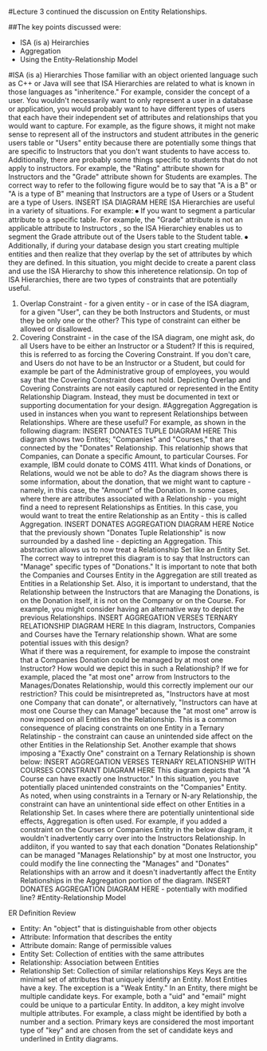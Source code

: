 #Lecture 3 continued the discussion on Entity Relationships.  

##The key points discussed were:

*	ISA (is a) Heirarchies
*	Aggregation
*	Using the Entity-Relationship Model

#ISA (is a) Hierarchies
Those familiar with an object oriented language such as C++ or Java will see that ISA Hierarchies are related to what is known in those languages as "inheritence."
For example, consider the concept of a user.  You wouldn't necessarily want to only represent a user in a database or application, you would probably want to have different types of users that each have their independent set of attributes and relationships that you would want to capture.  For example, as the figure shows, it might not make sense to represent all of  the instructors and student attributes in the generic users table or "Users" entity because there are potentially some things that are specific to Instructors that you don't want students to have access to.  Additionally, there are probably some things specific to students that do not apply to instructors.  For example, the "Rating" attribute shown for Instructors and the "Grade" attribute shown for Students are examples.  The correct way to refer to the following figure would be to say that "A is a B" or "A is a type of B" meaning that Instructors are a type of Users or a Student are a type of Users.
INSERT ISA DIAGRAM HERE
ISA Hierarchies are useful in a variety of situations.  For example:
⦁	If you want to segment a particular attribute to a specific table.  For example, the "Grade" attribute is not an applicable attribute to Instructors , so the ISA Hierarchiey enables us to segment the Grade attribute out of the Users table to the Student table.
⦁	Additionally, if during your database design you start creating multiple entities and then realize that they overlap by the set of attributes by which they are defined.  In this situation, you might decide to create a parent class and use the ISA Hierarchy to show this inheretence relationsip.
On top of ISA Hierarchies, there are two types of constraints that are potentially useful.
1.	Overlap Constraint - for a given entity - or in case of the ISA diagram, for a given "User", can they be both Instructors and Students, or must they be only one or the other?  This type of constraint can either be allowed or disallowed.
2.	Covering Constraint - in the case of the ISA diagram, one might ask, do all Users have to be either an Instructor or a Student?  If this is required, this is referred to as forcing the Covering Constraint.  If you don't care, and Users do not have to be an Instructor or a Student, but could for example be part of the Administrative group of employees, you would say that the Covering Constraint does not hold.
Depicting Overlap and Covering Constraints are not easily captured or represented in the Entity Relationship Diagram.  Instead, they must be documented in text or supporting documentation for your design.
#Aggregation
Aggregation is used in instances when you want to represent Relationships between Relationships.  Where are these useful?  For example, as shown in the following diagram:
INSERT DONATES TUPLE DIAGRAM HERE
This diagram shows two Entites; "Companies" and "Courses," that are connected by the "Donates" Relationship.  This relationhip shows that Companies, can Donate a specific Amount, to particular Courses.  For example, IBM could donate to COMS 4111.
What kinds of Donations, or Relations, would we not be able to do?  As the diagram shows there is some information, about the donation, that we might want to capture - namely, in this case, the "Amount" of the Donation.  In some cases, where there are attributes associated with a Relationship - you might find a need to represent Relationships as Entities.  In this case, you would want to treat the entire Relationship as an Entity - this is called Aggregation.
INSERT DONATES AGGREGATION DIAGRAM HERE
Notice that the previously shown "Donates Tuple Relationship" is now surrounded by a dashed line - depicting an Aggregation.  This abstraction allows us to now treat a Relationship Set like an Entity Set.
The correct way to intrepret this diagram is to say that Instructors can "Manage" specific types of "Donations."  It is important to note that both the Companies and Courses Entity in the Aggregation are still treated as Entities in a Relationship Set.  Also, it is important to understand, that the Relationship between the Instructors that are Managing the Donations, is on the Donation itself, it is not on the Company or on the Course.
For example,  you might consider having an alternative way to depict the previous Relationships.
INSERT AGGREGATION VERSES TERNARY RELATIONSHIP DIAGRAM HERE
In this diagram, Instructors, Companies and Courses have the Ternary relationship shown.  What are some potential issues with this design?  
What if there was a requirement, for example to impose the constraint that a Companies Donation could be managed by at most one Instructor?  How would we depict this in such a Relationship?
If we for example, placed the "at most one" arrow from Instructors to the Manages/Donates Relationship, would this correctly implement our our restriction?  This could be misintrepreted as, "Instructors have at most one Company that can donate", or alternatively, "Instructors can have at most one Course they can Manage" because the "at most one" arrow is now imposed on all Entities on the Relationship.  This is a common consequence of placing constraints on one Entity in a Ternary Relatinship - the constraint can cause an unintended side affect on the other Entities in the Relationship Set.
Another example that shows imposing a "Exactly One" constraint on a Ternary Relationship is shown below:
INSERT AGGREGATION VERSES TERNARY RELATIONSHIP WITH COURSES CONSTRAINT DIAGRAM HERE
This diagram depicts that "A Course can have exactly one Instructor."  In this situation, you have potentially placed unintended constraints on the "Companies" Entity.  
As noted, when using constraints in a Ternary or N-ary Relationship, the constraint can have an unintentional side effect on other Entities in a Relationship Set.  In cases where there are potentially unintentional side effects, Aggregation is often used.
For example, if you added a constraint on the Courses or Companies Entity in the below diagram, it wouldn't inadvertently carry over into the Instructors Relationship.  In addiiton, if you wanted to say that each donation "Donates Relationship" can be managed "Manages Relationship" by at most one Instructor, you could modify the line connecting the "Manages" and "Donates" Relationships with an arrow and it doesn't inadvertantly affect the Entity Relationships in the Aggregation portion of the diagram.
INSERT DONATES AGGREGATION DIAGRAM HERE - potentially with modified line?
#Entity-Relationship Model

ER Definition Review

*	Entity: An "object" that is distinguishable from other objects
*	Attribute: Information that describes the entity
*	Attribute domain: Range of permissible values
*	Entity Set: Collection of entities with the same attributes
*	Relationship: Association between Entities
*	Relationship Set: Collection of similar relationships
Keys
Keys are the minimal set of attributes that uniquely identify an Entity.  Most Entities have a key.  The exception is a "Weak Entity." In an Entity, there might be multiple candidate keys.  For example, both a "uid" and "email" might could be unique to a particular Entity.  In additon, a key might involve multiple attributes.  For example, a class might be identified by both a number and a section.  Primary keys are considered the most important type of "key" and are chosen from the set of candidate keys and underlined in Entity diagrams.
